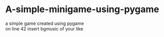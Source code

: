 # A-simple-minigame-using-pygame
a simple game created using pygame             
on line 42 insert bgmusic of your like
